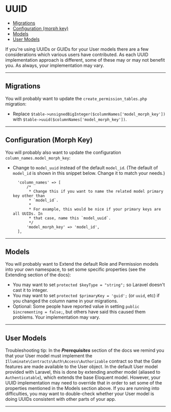 # UUID

* [Migrations](#migrations)
* [Configuration (morph key)](#configuration)
* [Models](#models)
* [User Models](#user-models)

If you're using UUIDs or GUIDs for your User models there are a few considerations which various users have contributed. As each UUID implementation approach is different, some of these may or may not benefit you. As always, your implementation may vary.

---

## Migrations

You will probably want to update the `create_permission_tables.php` migration:

* Replace `$table->unsignedBigInteger($columnNames['model_morph_key'])` with `$table->uuid($columnNames['model_morph_key'])`.

---


## Configuration (Morph Key) <a id="configuration"></a>

You will probably also want to update the configuration `column_names.model_morph_key`:

- Change to `model_uuid` instead of the default `model_id`. (The default of `model_id` is shown in this snippet below. Change it to match your needs.)

        'column_names' => [    
            /*
             * Change this if you want to name the related model primary key other than
             * `model_id`.
             *
             * For example, this would be nice if your primary keys are all UUIDs. In
             * that case, name this `model_uuid`.
             */
            'model_morph_key' => 'model_id',
        ],

---

## Models

You will probably want to Extend the default Role and Permission models into your own namespace, to set some specific properties (see the Extending section of the docs):

* You may want to set `protected $keyType = "string";` so Laravel doesn't cast it to integer.
* You may want to set `protected $primaryKey = 'guid';` (or `uuid`, etc) if you changed the column name in your migrations.
* Optional: Some people have reported value in setting `public $incrementing = false;`, but others have said this caused them problems. Your implementation may vary.

---

## User Models

Troubleshooting tip: In the ***Prerequisites*** section of the docs we remind you that your User model must implement the `Illuminate\Contracts\Auth\Access\Authorizable` contract so that the Gate features are made available to the User object.
In the default User model provided with Laravel, this is done by extending another model (aliased to `Authenticatable`), which extends the base Eloquent model. However, your UUID implementation may need to override that in order to set some of the properties mentioned in the Models section above. If you are running into difficulties, you may want to double-check whether your User model is doing UUIDs consistent with other parts of your app.

---
